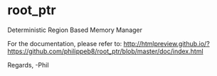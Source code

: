 # root_ptr
Deterministic Region Based Memory Manager

For the documentation, please refer to:
http://htmlpreview.github.io/?https://github.com/philippeb8/root_ptr/blob/master/doc/index.html


Regards,
-Phil
